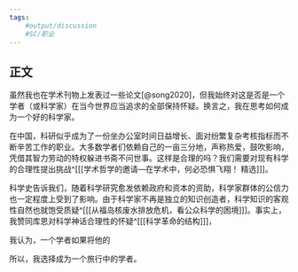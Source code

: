 ```yaml
---
tags:
	#output/discussion
	#SC/职业
---
```


## 正文

虽然我也在学术刊物上发表过一些论文[@song2020]，但我始终对这是否是一个学者（或科学家）在当今世界应当追求的全部保持怀疑。换言之，我在思考如何成为一个好的科学家。

在中国，科研似乎成为了一份坐办公室时间日益增长、面对纷繁复杂考核指标而不断辛苦工作的职业。大多数学者们依赖自己的一亩三分地，声称热爱，鼓吹影响，凭借其智力劳动的特权躲进书斋不问世事。这样是合理的吗？我们需要对现有科学的合理性提出挑战^[[[学术哲学的邀请—在学术中，何必恐惧飞翔！ 精选]]]。

科学史告诉我们，随着科学研究愈发依赖政府和资本的资助，科学家群体的公信力也一定程度上受到了影响。由于科学家不再是独立的知识创造者，科学知识的客观性自然也就饱受质疑^[[[从福岛核废水排放危机，看公众科学的困境]]]。事实上，我赞同库恩对科学神话合理性的怀疑^[[[科学革命的结构]]]，

我认为，一个学者如果将他的

所以，我选择成为一个旅行中的学者。